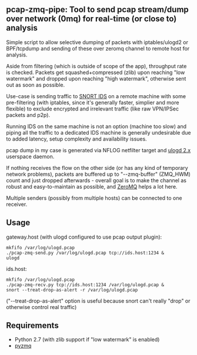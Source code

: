 pcap-zmq-pipe: Tool to send pcap stream/dump over network (0mq) for real-time (or close to) analysis
--------------------

Simple script to allow selective dumping of packets with iptables/ulogd2 or
BPF/tcpdump and sending of these over zeromq channel to remote host for
analysis.

Aside from filtering (which is outside of scope of the app), throughput rate is
checked. Packets get squashed+compressed (zlib) upon reaching "low watermark"
and dropped upon reaching "high watermark", otherwise sent out as soon as
possible.

Use-case is sending traffic to [SNORT IDS](http://snort.org) on a remote machine
with some pre-filtering (with iptables, since it's generally faster, simplier
and more flexible) to exclude encrypted and irrelevant traffic (like raw
VPN/IPSec packets and p2p).

Running IDS on the same machine is not an option (machine too slow) and piping
all the traffic to a dedicated IDS machine is generally undesirable due to added
latency, setup complexity and availability issues.

pcap dump in my case is generated via NFLOG netfilter target and [ulogd
2.x](http://www.netfilter.org/projects/ulogd/) userspace daemon.

If nothing receives the flow on the other side (or has any kind of temporary
network problems), packets are buffered up to "--zmq-buffer" (ZMQ_HWM) count and
just dropped afterwards - overall goal is to make the channel as robust and
easy-to-maintain as possible, and [ZeroMQ](http://zeromq.org/) helps a lot here.

Multiple senders (possibly from multiple hosts) can be connected to one
receiver.


Usage
--------------------

gateway.host (with ulogd configured to use pcap output plugin):

	mkfifo /var/log/ulogd.pcap
	./pcap-zmq-send.py /var/log/ulogd.pcap tcp://ids.host:1234 &
	ulogd

ids.host:

	mkfifo /var/log/ulogd.pcap
	./pcap-zmq-recv.py tcp://ids.host:1234 /var/log/ulogd.pcap &
	snort --treat-drop-as-alert -r /var/log/ulogd.pcap

("--treat-drop-as-alert" option is useful because snort can't really "drop" or
otherwise control real traffic)


Requirements
--------------------

* Python 2.7 (with zlib support if "low watermark" is enabled)
* [pyzmq](https://github.com/zeromq/pyzmq)
